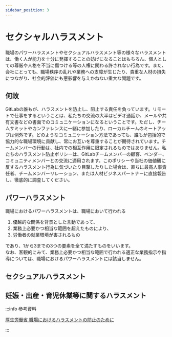 ```yaml
---
sidebar_position: 3
---
```


# セクシャルハラスメント

職場のパワーハラスメントやセクシュアルハラスメント等の様々なハラスメントは、働く人が能力を十分に発揮することの妨げになることはもちろん、個人としての尊厳や人格を不当に傷つける等の人権に関わる許されない行為です。また、会社にとっても、職場秩序の乱れや業務への支障が生じたり、貴重な人材の損失につながり、社会的評価にも悪影響を与えかねない重大な問題です。

## 何故

GitLabの誰もが、ハラスメントを防止し、阻止する責任を負っています。リモートで仕事をするということは、私たちの交流の大半はビデオ通話か、メールや共有文書などの書面でのコミュニケーションになるということです。ただし、チームサミットやカンファレンスに一緒に参加したり、ローカルチームのミートアップは例外です。どのようなコミュニケーション方法であっても、誰もが包括的で協力的な職場環境に貢献し、常にお互いを尊重することが期待されています。チームメンバーの行動は、社内での相互作用に限定されるものではありません。私たちのハラスメント防止ポリシーは、GitLabチームメンバーの顧客、ベンダー、コミュニティメンバーとの交流に適用されます。このポリシーや当社の価値観に反するハラスメント行為に気づいたり目撃したりした場合は、直ちに最高人事責任者、チームメンバーリレーション、または人材ビジネスパートナーに直接報告し、徹底的に調査してください。

## パワーハラスメント

職場におけるパワーハラスメントは、職場において行われる

1. 優越的な関係を背景とした言動であって、
1. 業務上必要かつ相当な範囲を超えたものにより、
1. 労働者の就業環境が害されるもの

であり、1から3までの3つの要素を全て満たすものをいいます。  
なお、客観的にみて、業務上必要かつ相当な範囲で行われる適正な業務指示や指導については、職場におけるパワーハラスメントには該当しません。

## セクシュアルハラスメント

## 妊娠・出産・育児休業等に関するハラスメント

:::info 参考資料

[厚生労働省 職場におけるハラスメントの防止のために](https://www.mhlw.go.jp/stf/seisakunitsuite/bunya/koyou_roudou/koyoukintou/seisaku06/index.html)

:::
